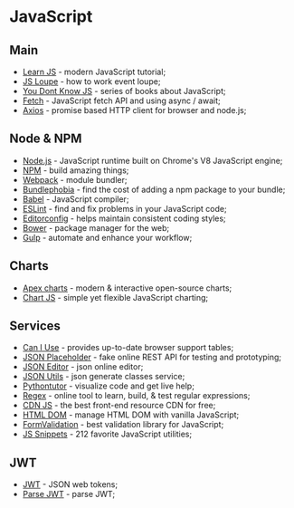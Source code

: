 # JavaScript

## Main

- [Learn JS](https://learn.javascript.ru/) - modern JavaScript tutorial;
- [JS Loupe](http://latentflip.com/loupe/) - how to work event loupe;
- [You Dont Know JS](https://github.com/getbodya/you-dont-know-js-ru) - series of books about JavaScript;
- [Fetch](https://dev.to/shoupn/javascript-fetch-api-and-using-asyncawait-47mp) - JavaScript fetch API and using async / await;
- [Axios](https://github.com/axios/axios) - promise based HTTP client for browser and node.js;

## Node & NPM

- [Node.js](https://nodejs.org/en/) - JavaScript runtime built on Chrome's V8 JavaScript engine;
- [NPM](https://www.npmjs.com/) - build amazing things;
- [Webpack](https://webpack.js.org/) - module bundler;
- [Bundlephobia](https://bundlephobia.com/) - find the cost of adding a npm package to your bundle;
- [Babel](https://babeljs.io/) - JavaScript compiler;
- [ESLint](https://eslint.org/) - find and fix problems in your JavaScript code;
- [Editorconfig](https://editorconfig.org/) - helps maintain consistent coding styles;
- [Bower](https://bower.io/) - package manager for the web;
- [Gulp](https://gulpjs.com/) - automate and enhance your workflow;

## Charts

- [Apex charts](https://apexcharts.com/) - modern & interactive open-source charts;
- [Chart JS](https://www.chartjs.org/) - simple yet flexible JavaScript charting;

## Services

- [Can I Use](https://caniuse.com/) - provides up-to-date browser support tables;
- [JSON Placeholder](http://jsonplaceholder.typicode.com/) - fake online REST API for testing and prototyping;
- [JSON Editor](https://jsoneditoronline.org/) - json online editor;
- [JSON Utils](https://jsonutils.com/) - json generate classes service;
- [Pythontutor](http://www.pythontutor.com/) - visualize code and get live help;
- [Regex](https://regexr.com/) - online tool to learn, build, & test regular expressions;
- [CDN JS](https://cdnjs.com/) - the best front-end resource CDN for free;
- [HTML DOM](https://htmldom.dev/) - manage HTML DOM with vanilla JavaScript;
- [FormValidation](https://formvalidation.io/) - best validation library for JavaScript;
- [JS Snippets](https://1loc.dev/) - 212 favorite JavaScript utilities;

## JWT

- [JWT](https://jwt.io/) - JSON web tokens;
- [Parse JWT](https://jwt.ms/) - parse JWT;
